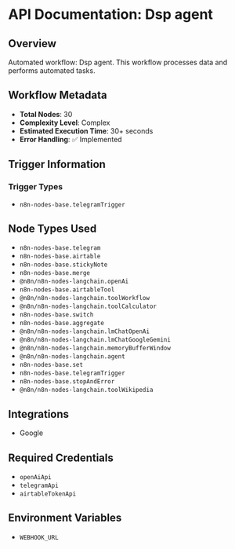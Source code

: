 # API Documentation: Dsp agent

## Overview
Automated workflow: Dsp agent. This workflow processes data and performs automated tasks.

## Workflow Metadata
- **Total Nodes**: 30
- **Complexity Level**: Complex
- **Estimated Execution Time**: 30+ seconds
- **Error Handling**: ✅ Implemented

## Trigger Information
### Trigger Types
- `n8n-nodes-base.telegramTrigger`

## Node Types Used
- `n8n-nodes-base.telegram`
- `n8n-nodes-base.airtable`
- `n8n-nodes-base.stickyNote`
- `n8n-nodes-base.merge`
- `@n8n/n8n-nodes-langchain.openAi`
- `n8n-nodes-base.airtableTool`
- `@n8n/n8n-nodes-langchain.toolWorkflow`
- `@n8n/n8n-nodes-langchain.toolCalculator`
- `n8n-nodes-base.switch`
- `n8n-nodes-base.aggregate`
- `@n8n/n8n-nodes-langchain.lmChatOpenAi`
- `@n8n/n8n-nodes-langchain.lmChatGoogleGemini`
- `@n8n/n8n-nodes-langchain.memoryBufferWindow`
- `@n8n/n8n-nodes-langchain.agent`
- `n8n-nodes-base.set`
- `n8n-nodes-base.telegramTrigger`
- `n8n-nodes-base.stopAndError`
- `@n8n/n8n-nodes-langchain.toolWikipedia`

## Integrations
- Google

## Required Credentials
- `openAiApi`
- `telegramApi`
- `airtableTokenApi`

## Environment Variables
- `WEBHOOK_URL`
